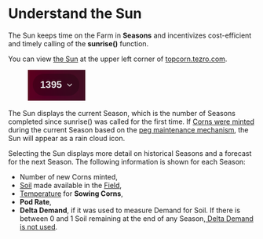 # Understand the Sun

The Sun keeps time on the Farm in **Seasons** and incentivizes cost-efficient and timely calling of the **sunrise()** function.

You can view [the Sun](../../farm/sun.md) at the upper left corner of [topcorn.tezro.com](https://topcorn.tezro.com/).

<figure><img src="../../.gitbook/assets/image (1).png" alt=""><figcaption></figcaption></figure>

The Sun displays the current Season, which is the number of Seasons completed since sunrise() was called for the first time. If [Corns were minted](../../peg-maintenance/overview.md#corn-supply) during the current Season based on the [peg maintenance mechanism](../../peg-maintenance/overview.md), the Sun will appear as a rain cloud icon.

Selecting the Sun displays more detail on historical Seasons and a forecast for the next Season. The following information is shown for each Season:

* Number of new Corns minted,
* [Soil](../../farm/field.md#soil) made available in the [Field](../../farm/field.md),
* [Temperature](../../farm/field.md#weather) for **Sowing Corns**,
* **Pod Rate**,
* **Delta Demand**, if it was used to measure Demand for Soil. If there is between 0 and 1 Soil remaining at the end of any Season,[ Delta Demand is not used](../../peg-maintenance/weather.md#demand-for-soil).
